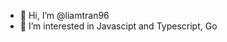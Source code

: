 - 👋 Hi, I’m @liamtran96
- 👀 I’m interested in Javascipt and Typescript, Go

<!---
liamtran96/liamtran96 is a ✨ special ✨ repository because its `README.md` (this file) appears on your GitHub profile.
You can click the Preview link to take a look at your changes.
--->
